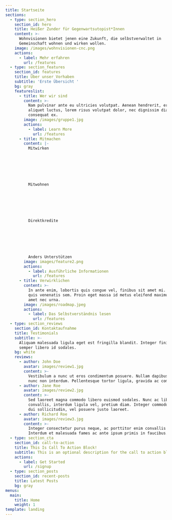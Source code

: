```yaml
---
title: Startseite
sections:
  - type: section_hero
    section_id: hero
    title: Heißer Zunder für Gegenwartsutopist*Innen
    content: >-
      Wohnvisionen bietet jenen eine Zukunft, die selbstverwaltet in
      Gemeinschaft wohnen und wirken wollen.
    image: /images/wohnvisionen-cnc.png
    actions:
      - label: Mehr erfahren
        url: /features
  - type: section_features
    section_id: features
    title: Über unser Vorhaben
    subtitle: 'Erste Übersicht '
    bg: gray
    featureslist:
      - title: Wer wir sind
        content: >-
          Nam pulvinar ante eu ultricies volutpat. Aenean hendrerit, eros sed
          aliquet luctus, lorem risus volutpat dolor, nec dignissim diam neque
          consequat ex.
        image: /images/gruppe1.jpg
        actions:
          - label: Learn More
            url: /features
      - title: Mitmachen
        content: |-
          Mitwirken







          Mitwohnen







          Direktkredite







          Anders Unterstützen
        image: images/feature2.png
        actions:
          - label: Ausführliche Informationen
            url: /features
      - title: Verwirklichen
        content: >-
          In ante enim, lobortis quis congue vel, finibus sit amet mi. Aenean
          quis venenatis sem. Proin eget massa id metus eleifend maximus sit
          amet nec urna.
        image: /images/roadmap.jpeg
        actions:
          - label: Das Selbstverständnis lesen
            url: /features
  - type: section_reviews
    section_id: Kontaktaufnahme
    title: Testimonials
    subtitle: >-
      Aliquam malesuada ligula eget est fringilla blandit. Integer finibus
      semper libero id sodales. 
    bg: white
    reviews:
      - author: John Doe
        avatar: images/review1.jpg
        content: >-
          Vestibulum a nunc ut eros condimentum posuere. Nullam dapibus quis
          nunc non interdum. Pellentesque tortor ligula, gravida ac commodo eu.
      - author: Jane Roe
        avatar: images/review2.jpg
        content: >-
          Sed laoreet magna commodo libero euismod sodales. Nunc ac libero
          convallis, interdum ligula vel, pretium diam. Integer commodo sem at
          dui sollicitudin, vel posuere justo laoreet.
      - author: Richard Roe
        avatar: images/review3.jpg
        content: >-
          Integer consectetur purus neque, ac porttitor enim convallis vitae.
          Interdum et malesuada fames ac ante ipsum primis in faucibus.
  - type: section_cta
    section_id: call-to-action
    title: This Is Call To Action Block!
    subtitle: This is an optional description for the call to action block.
    actions:
      - label: Get Started
        url: /signup
  - type: section_posts
    section_id: recent-posts
    title: Latest Posts
    bg: gray
menus:
  main:
    title: Home
    weight: 1
template: landing
---
```

